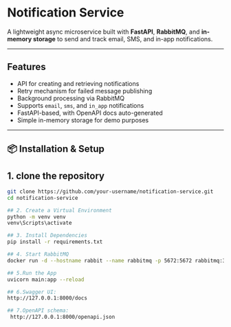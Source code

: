 #  Notification Service

A lightweight async microservice built with **FastAPI**, **RabbitMQ**, and **in-memory storage** to send and track email, SMS, and in-app notifications.

---

## Features

-  API for creating and retrieving notifications
-  Retry mechanism for failed message publishing
-  Background processing via RabbitMQ
-  Supports `email`, `sms`, and `in_app` notifications
-  FastAPI-based, with OpenAPI docs auto-generated
-  Simple in-memory storage for demo purposes

---

## 📦 Installation & Setup

## 1. clone the repository

```bash
git clone https://github.com/your-username/notification-service.git
cd notification-service

## 2. Create a Virtual Environment
python -m venv venv
venv\Scripts\activate

## 3. Install Dependencies
pip install -r requirements.txt

## 4. Start RabbitMQ
docker run -d --hostname rabbit --name rabbitmq -p 5672:5672 rabbitmq:3

## 5.Run the App
uvicorn main:app --reload

## 6.Swagger UI:
http://127.0.0.1:8000/docs

## 7.OpenAPI schema:
 http://127.0.0.1:8000/openapi.json


